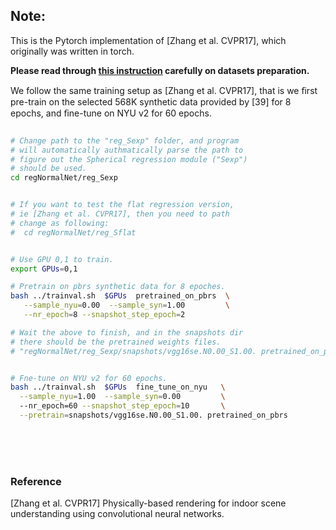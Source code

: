 
## Note:

This is the Pytorch implementation of [Zhang et al. CVPR17], which originally was written in torch.

**Please read through [this instruction](..//dataset/SurfaceNormal/download_url.md) carefully on datasets preparation.**

We follow the same training setup as [Zhang et al. CVPR17], that is we ﬁrst pre-train on the selected 568K synthetic data provided by [39] for 8 epochs, and ﬁne-tune on NYU v2 for 60 epochs.


```bash

# Change path to the "reg_Sexp" folder, and program
# will automatically authmatically parse the path to
# figure out the Spherical regression module ("Sexp") 
# should be used.
cd regNormalNet/reg_Sexp


# If you want to test the flat regression version,
# ie [Zhang et al. CVPR17], then you need to path
# change as following:
#  cd regNormalNet/reg_Sflat


# Use GPU 0,1 to train.
export GPUs=0,1

# Pretrain on pbrs synthetic data for 8 epoches.
bash ../trainval.sh  $GPUs  pretrained_on_pbrs  \
   --sample_nyu=0.00  --sample_syn=1.00         \
   --nr_epoch=8 --snapshot_step_epoch=2

# Wait the above to finish, and in the snapshots dir
# there should be the pretrained weights files.
# "regNormalNet/reg_Sexp/snapshots/vgg16se.N0.00_S1.00. pretrained_on_pbrs"


# Fne-tune on NYU v2 for 60 epochs.
bash ../trainval.sh  $GPUs  fine_tune_on_nyu   \
  --sample_nyu=1.00  --sample_syn=0.00         \ 
  --nr_epoch=60 --snapshot_step_epoch=10       \
  --pretrain=snapshots/vgg16se.N0.00_S1.00. pretrained_on_pbrs
```

<br>
<br>
<br>

### Reference

[Zhang et al. CVPR17] Physically-based rendering for indoor scene understanding using convolutional neural networks.